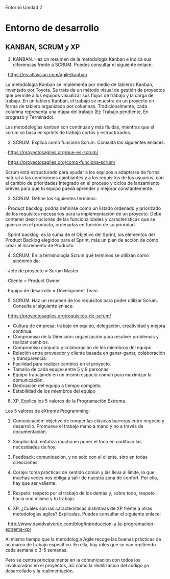 Entorno Unidad 2

# Entorno de desarrollo

## KANBAN, SCRUM y XP

1. KANBAN. Haz un resumen de la metodología Kanban e indica sus diferencias frente a SCRUM. Puedes consultar el siguiente enlace:

·  https://es.atlassian.com/agile/kanban

La metodología Kanban se implementa por medio de tableros Kanban, inventado por Toyota. Se trata de un método visual de gestión de proyectos que permite a los equipos visualizar sus flujos de trabajo y la carga de trabajo. En un tablero Kanban, el trabajo se muestra en un proyecto en forma de tablero organizado por columnas. Tradicionalmente, cada columna representa una etapa del trabajo (Ej: Trabajo pendiente, En progreso y Terminado).

Las metodologías kanban son continuas y más fluidas, mientras que el scrum se basa en sprints de trabajo cortos y estructurados.

2. SCRUM. Explica como funciona Scrum. Consulta los siguientes enlaces:

·  https://proyectosagiles.org/que-es-scrum/

· https://proyectosagiles.org/como-funciona-scrum/

Scrum está estructurado para ayudar a los equipos a adaptarse de forma natural a las condiciones cambiantes y a los requisitos de los usuarios, con el cambio de prioridades integrado en el proceso y ciclos de lanzamiento breves para que tu equipo pueda aprender y mejorar constantemente.

3. SCRUM. Define los siguientes términos:

·  Product backlog: podría definirse como un listado ordenado y priorizado de los requisitos necesarios para la implementación de un proyecto. Debe contener descripciones de las funcionalidades y características que se quieran en el producto, ordenadas en función de su prioridad.

·  Sprint backlog: es la suma de el Objetivo del Sprint, los elementos del Product Backlog elegidos para el Sprint, más un plan de acción de cómo crear el Incremento de Producto

4. SCRUM. En la terminología Scrum qué terminos se utilizan como sinónimo de:

·  Jefe de proyecto = Scrum Master

·  Cliente = Product Owner

·  Equipo de desarrollo = Development Team

5. SCRUM. Haz un resumen de los requisitos para poder utilizar Scrum. Consulta el siguiente enlace:

·  https://proyectosagiles.org/requisitos-de-scrum/

- Cultura de empresa: trabajo en equipo, delegación, creatividad y mejora continua.
- Compromiso de la Dirección: organización para resolver problemas y realizar cambios.
- Compromiso conjunto y colaboración de los miembros del equipo.
- Relación entre proveedor y cliente basada en ganar-ganar, colaboración y transparencia.
- Facilidad para realizar cambios en el proyecto.
- Tamaño de cada equipo entre 5 y 9 personas.
- Equipo trabajando en un mismo espacio común para maximizar la comunicación.
- Dedicación del equipo a tiempo completo.
- Estabilidad de los miembros del equipo


6. XP. Explica los 5 valores de la Programación Extrema.

Los 5 valores de eXtreme Programming:

1. Comunicación: objetivo de romper las clásicas barreras entre negocio y desarrollo. Promueve el trabajo  mano a mano y no a través de documentación.
1. Simplicidad: enfatiza mucho en poner el foco en codificar las necesidades de hoy.
1. Feedback: comunicación, y no solo con el cliente, sino en todas direcciones.
1. Coraje: toma prácticas de sentido común y las lleva al límite, lo que muchas veces nos obliga a salir de nuestra zona de confort. Por ello, hay que ser valiente.
1. Respeto: respeto por el trabajo de los demás y, sobre todo, respeto hacia uno mismo y tu trabajo.

7. XP. ¿Cuáles son las características distintivas de XP frente a otras metodologías ágiles? Explícalas. Puedes consultar el siguiente enlace:

·  http://www.davidvalverde.com/blog/introduccion-a-la-programacion-extrema-xp/

Al mismo tiempo que la metodología Agile recoge las buenas prácticas de un marco de trabajo específico. En ella, hay roles que se van repitiendo cada semana o 3-5 semanas.

Pero se centra principalmente en la comunicación con todos los involucrados en el proyectos, así como la reutilización del código ya desarrollado y la realimentación.

